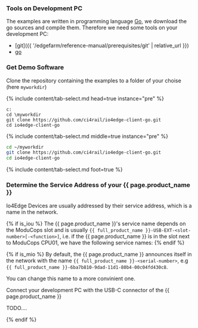 ### Tools on Development PC
The examples are written in programming language [Go](https://go.dev/), we download the go sources and compile them. Therefore we need some tools on your development PC:

* [git]({{ '/edgefarm/reference-manual/prerequisites/git' | relative_url }})
* [go](https://go.dev/doc/install)

### Get Demo Software

Clone the repository containing the examples to a folder of your choise (here `myworkdir`)

{% include content/tab-select.md head=true instance="pre" %}

```console
c:
cd \myworkdir
git clone https://github.com/ci4rail/io4edge-client-go.git
cd io4edge-client-go
```

{% include content/tab-select.md middle=true instance="pre" %}

```bash
cd ~/myworkdir
git clone https://github.com/ci4rail/io4edge-client-go.git
cd io4edge-client-go
```

{% include content/tab-select.md foot=true %}
### Determine the Service Address of your {{ page.product_name }}
Io4Edge Devices are usually addressed by their service address, which is a name in the network.

{% if is_iou %}
The {{ page.product_name }}'s service name depends on the ModuCops slot and is usually
`{{ full_product_name }}-USB-EXT-<slot-number>[-<function>]`, i.e. if the {{ page.product_name }} is in the slot next to ModuCops CPU01, we have the following service names:
{% endif %}

{% if is_mio %}
By default, the {{ page.product_name }} announces itself in the network with the name `{{ full_product_name }}-<serial-number>`, e.g `{{ full_product_name }}-6ba7b810-9dad-11d1-80b4-00c04fd430c8`.

You can change this name to a more convinient one.

Connect your development PC with the USB-C connector of the {{ page.product_name }}

TODO....

{% endif %}
